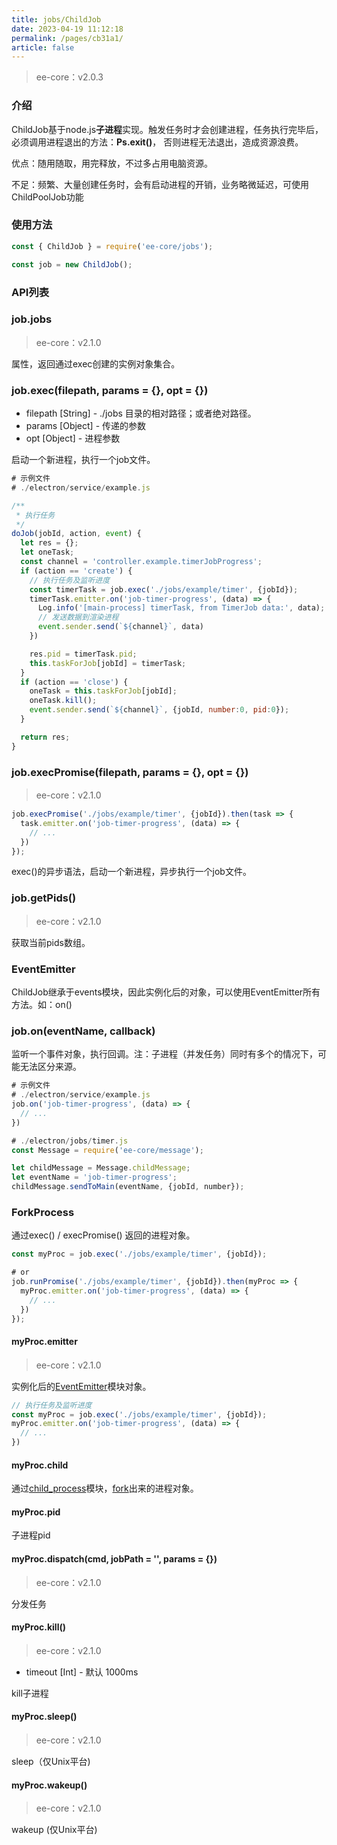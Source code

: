 ```yaml
---
title: jobs/ChildJob
date: 2023-04-19 11:12:18
permalink: /pages/cb31a1/
article: false
---
```


> ee-core：v2.0.3

### 介绍
ChildJob基于node.js**子进程**实现。触发任务时才会创建进程，任务执行完毕后，必须调用进程退出的方法：**Ps.exit()**， 否则进程无法退出，造成资源浪费。

优点：随用随取，用完释放，不过多占用电脑资源。

不足：频繁、大量创建任务时，会有启动进程的开销，业务略微延迟，可使用ChildPoolJob功能

### 使用方法
```javascript
const { ChildJob } = require('ee-core/jobs');

const job = new ChildJob();
```

### API列表
### job.jobs
> ee-core：v2.1.0

属性，返回通过exec创建的实例对象集合。
### job.exec(filepath, params = {}, opt = {})

- filepath [String] - ./jobs 目录的相对路径；或者绝对路径。
- params [Object] - 传递的参数
- opt [Object] - 进程参数

启动一个新进程，执行一个job文件。
```javascript
# 示例文件
# ./electron/service/example.js

/**
 * 执行任务
 */ 
doJob(jobId, action, event) {
  let res = {};
  let oneTask;
  const channel = 'controller.example.timerJobProgress';
  if (action == 'create') {
    // 执行任务及监听进度
    const timerTask = job.exec('./jobs/example/timer', {jobId});
    timerTask.emitter.on('job-timer-progress', (data) => {
      Log.info('[main-process] timerTask, from TimerJob data:', data);
      // 发送数据到渲染进程
      event.sender.send(`${channel}`, data)
    })

    res.pid = timerTask.pid; 
    this.taskForJob[jobId] = timerTask;
  }
  if (action == 'close') {
    oneTask = this.taskForJob[jobId];
    oneTask.kill();
    event.sender.send(`${channel}`, {jobId, number:0, pid:0});
  }    

  return res;
}
```
### job.execPromise(filepath, params = {}, opt = {})
> ee-core：v2.1.0

```javascript
job.execPromise('./jobs/example/timer', {jobId}).then(task => {
  task.emitter.on('job-timer-progress', (data) => {
    // ...
  })
});
```
exec()的异步语法，启动一个新进程，异步执行一个job文件。

### job.getPids()
> ee-core：v2.1.0

获取当前pids数组。
### EventEmitter
ChildJob继承于events模块，因此实例化后的对象，可以使用EventEmitter所有方法。如：on()

### job.on(eventName, callback)
监听一个事件对象，执行回调。注：子进程（并发任务）同时有多个的情况下，可能无法区分来源。

```javascript
# 示例文件
# ./electron/service/example.js
job.on('job-timer-progress', (data) => {
  // ...
})

# ./electron/jobs/timer.js
const Message = require('ee-core/message');

let childMessage = Message.childMessage;
let eventName = 'job-timer-progress';
childMessage.sendToMain(eventName, {jobId, number});
```

### ForkProcess
通过exec() / execPromise() 返回的进程对象。
```javascript
const myProc = job.exec('./jobs/example/timer', {jobId});

# or
job.runPromise('./jobs/example/timer', {jobId}).then(myProc => {
  myProc.emitter.on('job-timer-progress', (data) => {
    // ...
  })
});
```

#### myProc.emitter
> ee-core：v2.1.0

实例化后的[EventEmitter](https://nodejs.org/docs/latest-v16.x/api/events.html)模块对象。
```javascript
// 执行任务及监听进度
const myProc = job.exec('./jobs/example/timer', {jobId});
myProc.emitter.on('job-timer-progress', (data) => {
  // ...
})
```

#### myProc.child
通过[child_process](https://nodejs.org/docs/latest-v16.x/api/child_process.html#child_processforkmodulepath-args-options)模块，[fork](https://nodejs.org/docs/latest-v16.x/api/child_process.html#child_processforkmodulepath-args-options)出来的进程对象。

#### myProc.pid
子进程pid

#### myProc.dispatch(cmd, jobPath = '', params = {})
> ee-core：v2.1.0

分发任务

#### myProc.kill()
> ee-core：v2.1.0

- timeout [Int] - 默认 1000ms

kill子进程

#### myProc.sleep()
> ee-core：v2.1.0

sleep（仅Unix平台)

#### myProc.wakeup()
> ee-core：v2.1.0

wakeup (仅Unix平台)










